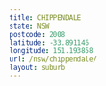 ```yaml
---
title: CHIPPENDALE
state: NSW
postcode: 2008
latitude: -33.891146
longitude: 151.193858
url: /nsw/chippendale/
layout: suburb
---
```

